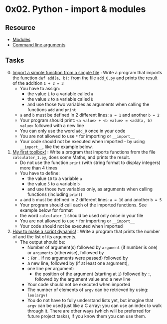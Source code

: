 # 0x02. Python - import & modules

## Resource

- [Modules](https://docs.python.org/3.4/tutorial/modules.html)
- [Command line arguments](https://docs.python.org/3.4/tutorial/stdlib.html#command-line-arguments)

## Tasks

0. [Import a simple function from a simple file](0-add.py) : Write a program that imports the function `def add(a, b):` from the file `add_0.py` and prints the result of the addition `1 + 2 = 3`
	- You have to assign:
		- the value `1` to a variable called `a`
		- the value `2` to a variable called `b`
		- and use those two variables as arguments when calling the functions `add` and `print`
	- `a` and `b` must be defined in 2 different lines: `a = 1` and another `b = 2`
	- Your program should print: `<a value> + <b value> = <add(a, b) value>` followed with a new line
	- You can only use the word `add_0` once in your code
	- You are not allowed to use `*` for importing or `__import__`
	- Your code should not be executed when imported - by using `__import__`, like the example below.
1. [My first toolbox!](1-calculation.py) : Write a program that imports functions from the file `calculator_1.py`, does some Maths, and prints the result.
	- Do not use the function `print` (with string format to display integers) more than 4 times
	- You have to define:
		- the value `10` to a variable `a`
		- the value `5` to a variable `b`
		- and use those two variables only, as arguments when calling functions (including `print`)
	- `a` and `b` must be defined in 2 different lines: `a = 10` and another `b = 5`
	- Your program should call each of the imported functions. See example below for format
	- the word `calculator_1` should be used only once in your file
	- You are not allowed to use `*` for importing or `__import__`
	- Your code should not be executed when imported
2. [How to make a script dynamic!](2-args.py) : Write a program that prints the number of and the list of its arguments.
	- The output should be:
		- Number of argument(s) followed by `argument` (if number is one) or `arguments` (otherwise), followed by
		- `:` (or `.` if no arguments were passed) followed by
		- a new line, followed by (if at least one argument),
		- one line per argument:
			- the position of the argument (starting at `1`) followed by `:`, followed by the argument value and a new line
		- Your code should not be executed when imported
		- The number of elements of `argv` can be retrieved by using: `len(argv)`
		- You do not have to fully understand lists yet, but imagine that `argv` can be used just like a C array: you can use an index to walk through it. There are other ways (which will be preferred for future project tasks), if you know them you can use them.
